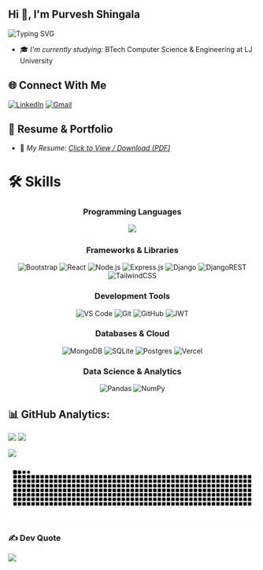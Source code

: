 ## Hi 👋, I'm Purvesh Shingala

![Typing SVG](https://readme-typing-svg.vercel.app/?font=Fira+Code&size=22&pause=600&color=FF6B35&width=500&duration=3000&height=35&lines=BTech+Computer+Science+Student;Full-stack+Developer)
- 🎓 *I'm currently studying:* BTech Computer Science & Engineering at LJ University  

## 🌐 Connect With Me
[![LinkedIn](https://img.shields.io/badge/LinkedIn-%230077B5.svg?logo=linkedin&logoColor=white)](https://www.linkedin.com/in/purvesh-shingala-a11abb285/) [![Gmail](https://img.shields.io/badge/Gmail-D14836?logo=gmail&logoColor=white)](mailto:purveshhsingala96@gmail.com)  

## 📍 Resume & Portfolio
- 📄 *My Resume:* [*Click to View / Download (PDF)*](https://drive.google.com/drive/u/0/folders/1pSTXDvMaSTFgB75n-tBlgXlCQvJX6JL8)  

# 🛠 Skills  

<div align="center">

### Programming Languages
<img src="https://skillicons.dev/icons?i=java,python,js,html,css&theme=dark&perline=5" />

### Frameworks & Libraries
![Bootstrap](https://img.shields.io/badge/bootstrap-%238511FA.svg?style=for-the-badge&logo=bootstrap&logoColor=white) ![React](https://img.shields.io/badge/react-%2320232a.svg?style=for-the-badge&logo=react&logoColor=%2361DAFB) ![Node.js](https://img.shields.io/badge/node.js-6DA55F?style=for-the-badge&logo=node.js&logoColor=white) ![Express.js](https://img.shields.io/badge/express.js-%23404d59.svg?style=for-the-badge&logo=express&logoColor=%2361DAFB) ![Django](https://img.shields.io/badge/django-%23092E20.svg?style=for-the-badge&logo=django&logoColor=white) ![DjangoREST](https://img.shields.io/badge/DJANGO-REST-ff1709?style=for-the-badge&logo=django&logoColor=white&color=ff1709&labelColor=gray) ![TailwindCSS](https://img.shields.io/badge/tailwindcss-%2338B2AC.svg?style=for-the-badge&logo=tailwind-css&logoColor=white)

### Development Tools
![VS Code](https://img.shields.io/badge/VS%20Code-0078d4.svg?style=for-the-badge&logo=visual-studio-code&logoColor=white) ![Git](https://img.shields.io/badge/git-%23F05033.svg?style=for-the-badge&logo=git&logoColor=white) ![GitHub](https://img.shields.io/badge/github-%23121011.svg?style=for-the-badge&logo=github&logoColor=white) ![JWT](https://img.shields.io/badge/JWT-black?style=for-the-badge&logo=JSON%20web%20tokens)

### Databases & Cloud
![MongoDB](https://img.shields.io/badge/MongoDB-%234ea94b.svg?style=for-the-badge&logo=mongodb&logoColor=white) ![SQLite](https://img.shields.io/badge/sqlite-%2307405e.svg?style=for-the-badge&logo=sqlite&logoColor=white) ![Postgres](https://img.shields.io/badge/postgres-%23316192.svg?style=for-the-badge&logo=postgresql&logoColor=white) ![Vercel](https://img.shields.io/badge/vercel-%23000000.svg?style=for-the-badge&logo=vercel&logoColor=white)

### Data Science & Analytics
![Pandas](https://img.shields.io/badge/pandas-%23150458.svg?style=for-the-badge&logo=pandas&logoColor=white) ![NumPy](https://img.shields.io/badge/numpy-%23013243.svg?style=for-the-badge&logo=numpy&logoColor=white)

</div>  

## 📊 GitHub Analytics:  

<div >

<img height="180em" src="https://github-readme-stats.vercel.app/api?username=purveshshingala20&theme=radical&hide_border=false&include_all_commits=true&count_private=false"/>
<img height="180em" src="https://github-readme-stats.vercel.app/api/top-langs/?username=purveshshingala20&theme=radical&hide_border=false&layout=compact&langs_count=10&hide_progress=false&hide=jupyter%20notebook&size_weight=0.5&count_weight=0.5"/>

</div>

<div >
  
![](https://nirzak-streak-stats.vercel.app/?user=purveshshingala20&theme=radical&hide_border=false)

<div >
  
<picture>
  <source media="(prefers-color-scheme: dark)" srcset="https://raw.githubusercontent.com/purveshshingala20/purveshshingala20/output/github-contribution-grid-snake-dark.svg">
  <source media="(prefers-color-scheme: light)" srcset="https://raw.githubusercontent.com/purveshshingala20/purveshshingala20/output/github-contribution-grid-snake.svg">
  <img alt="github contribution grid snake animation" src="https://raw.githubusercontent.com/purveshshingala20/purveshshingala20/output/github-contribution-grid-snake.svg">
</picture>

</div>

### ✍ Dev Quote  

<div>  

![](https://quotes-github-readme.vercel.app/api?type=horizontal&theme=tokyonight)  

</div>
